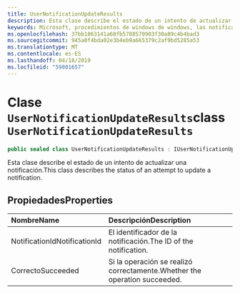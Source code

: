 ```yaml
---
title: UserNotificationUpdateResults
description: Esta clase describe el estado de un intento de actualizar una notificación.
keywords: Microsoft, procedimientos de windows de windows, las notificaciones de Graph
ms.openlocfilehash: 37bb1863141a68fb5788570903f30a89c4b4bad3
ms.sourcegitcommit: 945a0f4bda02e3b4eb9a665379c2af9bd5285a53
ms.translationtype: MT
ms.contentlocale: es-ES
ms.lasthandoff: 04/18/2019
ms.locfileid: "59801657"
---
```

# <a name="class-usernotificationupdateresults"></a><span data-ttu-id="4be79-104">Clase `UserNotificationUpdateResults`</span><span class="sxs-lookup"><span data-stu-id="4be79-104">class `UserNotificationUpdateResults`</span></span>
```C#
public sealed class UserNotificationUpdateResults : IUserNotificationUpdateResults
```

<span data-ttu-id="4be79-105">Esta clase describe el estado de un intento de actualizar una notificación.</span><span class="sxs-lookup"><span data-stu-id="4be79-105">This class describes the status of an attempt to update a notification.</span></span>

## <a name="properties"></a><span data-ttu-id="4be79-106">Propiedades</span><span class="sxs-lookup"><span data-stu-id="4be79-106">Properties</span></span>

|<span data-ttu-id="4be79-107">Nombre</span><span class="sxs-lookup"><span data-stu-id="4be79-107">Name</span></span> | <span data-ttu-id="4be79-108">Descripción</span><span class="sxs-lookup"><span data-stu-id="4be79-108">Description</span></span> |
|:-- |:-- |
|<span data-ttu-id="4be79-109">NotificationId</span><span class="sxs-lookup"><span data-stu-id="4be79-109">NotificationId</span></span> |<span data-ttu-id="4be79-110">El identificador de la notificación.</span><span class="sxs-lookup"><span data-stu-id="4be79-110">The ID of the notification.</span></span>|
|<span data-ttu-id="4be79-111">Correcto</span><span class="sxs-lookup"><span data-stu-id="4be79-111">Succeeded</span></span> |<span data-ttu-id="4be79-112">Si la operación se realizó correctamente.</span><span class="sxs-lookup"><span data-stu-id="4be79-112">Whether the operation succeeded.</span></span>| 
